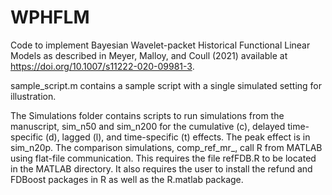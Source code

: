 # WPHFLM
Code to implement Bayesian Wavelet-packet Historical Functional Linear Models as described in Meyer, Malloy, and Coull (2021) available at https://doi.org/10.1007/s11222-020-09981-3.

sample_script.m contains a sample script with a single simulated setting for illustration.

The Simulations folder contains scripts to run simulations from the manuscript, sim_n50 and sim_n200 for the cumulative (c), delayed time-specific (d), lagged (l), and time-specific (t) effects. The peak effect is in sim_n20p. The comparison simulations, comp_ref_mr_, call R from MATLAB using flat-file communication. This requires the file refFDB.R to be located in the MATLAB directory. It also requires the user to install the refund and FDBoost packages in R as well as the R.matlab package.
